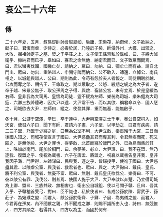 # 哀公二十六年
## 傳

二十六年夏．五月．叔孫舒帥師會越皋如．后庸．宋樂茷．納衛侯．文子欲納之．懿子曰．君愎而虐．少待之．必毒於民．乃睦於子矣．師侵外州．大獲．出禦之．大敗．掘褚師定子之墓．焚之于平莊之上．文子使王孫齊私於皋如．曰．子將大滅衛乎．抑納君而已乎．皋如曰．寡君之命無他．納衛君而已．文子致眾而問焉．曰．君以蠻夷伐國．國幾亡矣．請納之．眾曰．勿納．曰．彌牟亡而有益．請自北門出．眾曰．勿出．重賂越人．申開守陴而納公．公不敢入．師還．立悼公．南氏相之．以城鉏與越人．公曰．期則為此．令苟有怨於夫人者報之．司徒期聘於越．公攻而奪之幣．期告王．王命取之．期以眾取之．公怒．殺期之甥之為大子者．遂卒于越．宋景公無子．取公孫周之子得．與啟．畜諸公宮．未有立焉．於是皇緩為右師．皇非我為大司馬．皇懷為司徒．靈不緩為左師．樂茷為司城．樂朱鉏為大司寇．六卿三族降聽政．因大尹以達．大尹常不告．而以其欲．稱君命以令．國人惡之．司城欲去大尹．左師曰．縱之．使盈其罪．重而無基．能無敝乎．

冬十月．公游于空澤．辛巳．卒于連中．大尹興空澤之士千甲．奉公自空桐入．如沃宮．使召六子曰．聞下有師．君請六子畫．六子至．以甲劫之．曰君有疾病．請二三子盟．乃盟于少寢之庭．曰無為公室不利．大尹立啟．奉喪殯于大宮．三日而後國人知之．司城茷使宣言于國曰．大尹惑蠱其君而專其利．令君無疾而死．死又匿之．是無他矣．大尹之罪也．得夢啟．北首而寢於廬門之外．已為鳥而集於其上．咮加於南門．尾加於桐門．曰．余夢美．必立．大尹謀．曰．我不在盟．無乃逐我．復盟之乎．使祝為載書．六子在唐孟．將盟之．祝襄以載書告皇非我．皇非我因子潞．門尹得．左師謀曰．民與我．逐之乎．皆歸授甲．使徇于國曰．大尹惑蠱其君．以陵虐公室．與我者．救君者也．眾曰．與之．大尹徇曰．戴氏．皇氏．將不利公室．與我者．無憂不富．眾曰．無別．戴氏皇氏欲伐公．樂得曰．不可．彼以陵公有罪．我伐公．則甚焉．使國人施于大尹．大尹奉啟以奔楚．乃立得司城為上卿．盟曰．三族共政．無相害也．衛出公自城鉏．使以弓問子贛．且曰．吾其入乎．子贛稽首受弓．對曰．臣不識也．私於使者曰．昔成公孫於陳．甯武子．孫莊子．為宛濮之盟．而君入．獻公孫於衛齊．子鮮．子展．為夷儀之盟．而君入．今君再在孫矣．內不聞獻之親．外不聞成之卿．則賜不識所由入也．詩曰．無競惟人．四方其順之．若得其人．四方以為主．而國於何有．

